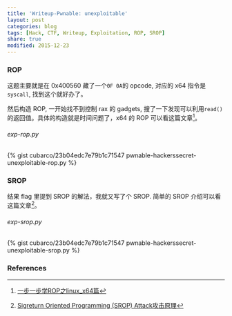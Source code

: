 ```yaml
---
title: 'Writeup-Pwnable: unexploitable'
layout: post
categories: blog
tags: [Hack, CTF, Writeup, Exploitation, ROP, SROP]
share: true
modified: 2015-12-23
---
```


### ROP

这题主要就是在 0x400560 藏了一个`0F 0A`的 opcode, 对应的 x64 指令是`syscall`, 找到这个就好办了。

然后构造 ROP, 一开始找不到控制 rax 的 gadgets, 搜了一下发现可以利用`read()`的返回值。具体的构造就是时间问题了，x64 的 ROP 可以看这篇文章[^1]。

###### exp-rop.py

{% gist cubarco/23b04edc7e79b1c71547 pwnable-hackerssecret-unexploitable-rop.py %}


### SROP

结果 flag 里提到 SROP 的解法，我就又写了个 SROP. 简单的 SROP 介绍可以看这篇文章[^2]。

###### exp-srop.py

{% gist cubarco/23b04edc7e79b1c71547 pwnable-hackerssecret-unexploitable-srop.py %}

### References

[^1]: [一步一步学ROP之linux_x64篇](http://drops.wooyun.org/papers/7551)
[^2]: [Sigreturn Oriented Programming (SROP) Attack攻击原理](http://www.freebuf.com/articles/network/87447.html)

